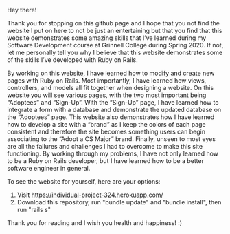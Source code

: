 Hey there!

Thank you for stopping on this github page and I hope that you not find the website I put on here to not be just an entertaining but that you find that this website demonstrates some amazing skills that I’ve learned during my Software Development course at Grinnell College during Spring 2020. If not, let me personally tell you why I believe that this website demonstrates some of the skills I’ve developed with Ruby on Rails.

By working on this website, I have learned how to modify and create new pages with Ruby on Rails. Most importantly, I have learned how views, controllers, and models all fit together when designing a website. On this website you will see various pages, with the two most important being “Adoptees” and “Sign-Up”. With the “Sign-Up” page, I have learned how to integrate a form with a database and demonstrate the updated database on the “Adoptees” page. This website also demonstrates how I have learned how to develop a site with a “brand” as I keep the colors of each page consistent and therefore the site becomes something users can begin associating to the “Adopt a CS Major” brand. Finally, unseen to most eyes are all the failures and challenges I had to overcome to make this site functioning. By working through my problems, I have not only learned how to be a Ruby on Rails developer, but I have learned how to be a better software engineer in general.

To see the website for yourself, here are your options: 
1) Visit https://individual-project-324.herokuapp.com/
2) Download this repository, run "bundle update" and "bundle install", then run "rails s"

Thank you for reading and I wish you health and happiness! :)

